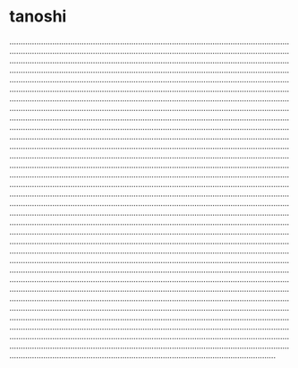 # tanoshi

..................................................................................................................................................................................................................................................................................................................................................................................................................................................................................................................................................................................................................................................................................................................................................................................................................................................................................................................................................................................................................................................................................................................................................................................................................................................................................................................................................................................................................................................................................................................................................................................................................................................................................................................................................................................................................................................................................................................................................................................................................................................................................................................................................................................................................................................................................................................................................................................................................................................................................................................................................................................................................................................................................................................................................................................................................................................................................................................................................................................................................................................................................................................................................................................................................................................................................................................................................................................................................................................................................................................................................................................................................................................................................................................................................................................................................................................................................................................................................................................................................................................................................................................................................................................................................................................................................................................................................................................